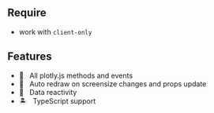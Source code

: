 ## Require

- work with `client-only`

## Features

- 🎇 &nbsp; All plotly.js methods and events
- 🗾 &nbsp; Auto redraw on screensize changes and props update
- 🚀 &nbsp; Data reactivity
- 🏝️ &nbsp; TypeScript support

